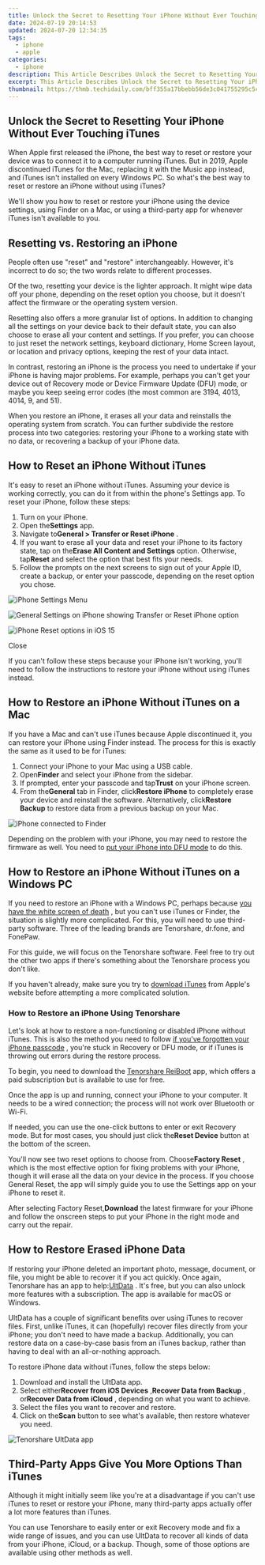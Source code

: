 ```yaml
---
title: Unlock the Secret to Resetting Your iPhone Without Ever Touching iTunes!
date: 2024-07-19 20:14:53
updated: 2024-07-20 12:34:35
tags:
  - iphone
  - apple
categories:
  - iphone
description: This Article Describes Unlock the Secret to Resetting Your iPhone Without Ever Touching iTunes!
excerpt: This Article Describes Unlock the Secret to Resetting Your iPhone Without Ever Touching iTunes!
thumbnail: https://thmb.techidaily.com/bff355a17bbebb56de3c041755295c5c8bf9f4acf5be59b973b9764a7f77ac05.jpg
---
```


## Unlock the Secret to Resetting Your iPhone Without Ever Touching iTunes

 When Apple first released the iPhone, the best way to reset or restore your device was to connect it to a computer running iTunes. But in 2019, Apple discontinued iTunes for the Mac, replacing it with the Music app instead, and iTunes isn't installed on every Windows PC. So what's the best way to reset or restore an iPhone without using iTunes?

 We'll show you how to reset or restore your iPhone using the device settings, using Finder on a Mac, or using a third-party app for whenever iTunes isn't available to you.

## Resetting vs. Restoring an iPhone

 People often use "reset" and "restore" interchangeably. However, it's incorrect to do so; the two words relate to different processes.

 Of the two, resetting your device is the lighter approach. It might wipe data off your phone, depending on the reset option you choose, but it doesn't affect the firmware or the operating system version.

 Resetting also offers a more granular list of options. In addition to changing all the settings on your device back to their default state, you can also choose to erase all your content and settings. If you prefer, you can choose to just reset the network settings, keyboard dictionary, Home Screen layout, or location and privacy options, keeping the rest of your data intact.

 In contrast, restoring an iPhone is the process you need to undertake if your iPhone is having major problems. For example, perhaps you can't get your device out of Recovery mode or Device Firmware Update (DFU) mode, or maybe you keep seeing error codes (the most common are 3194, 4013, 4014, 9, and 51).

 When you restore an iPhone, it erases all your data and reinstalls the operating system from scratch. You can further subdivide the restore process into two categories: restoring your iPhone to a working state with no data, or recovering a backup of your iPhone data.

## How to Reset an iPhone Without iTunes

 It's easy to reset an iPhone without iTunes. Assuming your device is working correctly, you can do it from within the phone's Settings app. To reset your iPhone, follow these steps:

1. Turn on your iPhone.
2. Open the**Settings** app.
3. Navigate to**General > Transfer or Reset iPhone** .
4. If you want to erase all your data and reset your iPhone to its factory state, tap on the**Erase All Content and Settings** option. Otherwise, tap**Reset** and select the option that best fits your needs.
5. Follow the prompts on the next screens to sign out of your Apple ID, create a backup, or enter your passcode, depending on the reset option you chose.

![iPhone Settings Menu](https://static1.makeuseofimages.com/wordpress/wp-content/uploads/2021/11/iPhone-Settings-Menu.jpg)

![General Settings on iPhone showing Transfer or Reset iPhone option](https://static1.makeuseofimages.com/wordpress/wp-content/uploads/2021/11/General-Settings-on-iPhone-showing-Transfer-or-Reset-iPhone-option.jpg)

![iPhone Reset options in iOS 15](https://static1.makeuseofimages.com/wordpress/wp-content/uploads/2021/10/iphone-reset-options-in-ios-15-1.PNG)

Close

 If you can't follow these steps because your iPhone isn't working, you'll need to follow the instructions to restore your iPhone without using iTunes instead.

## How to Restore an iPhone Without iTunes on a Mac

 If you have a Mac and can't use iTunes because Apple discontinued it, you can restore your iPhone using Finder instead. The process for this is exactly the same as it used to be for iTunes:

1. Connect your iPhone to your Mac using a USB cable.
2. Open**Finder** and select your iPhone from the sidebar.
3. If prompted, enter your passcode and tap**Trust** on your iPhone screen.
4. From the**General** tab in Finder, click**Restore iPhone** to completely erase your device and reinstall the software. Alternatively, click**Restore Backup** to restore data from a previous backup on your Mac.

![iPhone connected to Finder](https://static1.makeuseofimages.com/wordpress/wp-content/uploads/2021/11/iPhone-connected-to-Finder.jpg)

 Depending on the problem with your iPhone, you may need to restore the firmware as well. You need to [put your iPhone into DFU mode](https://www.makeuseof.com/what-is-dfu-mode-iphone-and-how-to-use-it/) to do this.

## How to Restore an iPhone Without iTunes on a Windows PC

 If you need to restore an iPhone with a Windows PC, perhaps because [you have the white screen of death](https://www.makeuseof.com/tag/iphone-white-screen-of-death-tips/) , but you can't use iTunes or Finder, the situation is slightly more complicated. For this, you will need to use third-party software. Three of the leading brands are Tenorshare, dr.fone, and FonePaw.

 For this guide, we will focus on the Tenorshare software. Feel free to try out the other two apps if there's something about the Tenorshare process you don't like.

 If you haven't already, make sure you try to [download iTunes](https://www.apple.com/itunes/) from Apple's website before attempting a more complicated solution.

### How to Restore an iPhone Using Tenorshare

 Let's look at how to restore a non-functioning or disabled iPhone without iTunes. This is also the method you need to follow [if you've forgotten your iPhone passcode](https://www.makeuseof.com/tag/forgot-iphone-passcode/) , you're stuck in Recovery or DFU mode, or if iTunes is throwing out errors during the restore process.

 To begin, you need to download the [Tenorshare ReiBoot](https://www.anrdoezrs.net/links/7251228/type/dlg/sid/UUmuoUeUpU37553/https://www.tenorshare.com/products/reiboot.html) app, which offers a paid subscription but is available to use for free.

 Once the app is up and running, connect your iPhone to your computer. It needs to be a wired connection; the process will not work over Bluetooth or Wi-Fi.

 If needed, you can use the one-click buttons to enter or exit Recovery mode. But for most cases, you should just click the**Reset Device** button at the bottom of the screen.

 You'll now see two reset options to choose from. Choose**Factory Reset** , which is the most effective option for fixing problems with your iPhone, though it will erase all the data on your device in the process. If you choose General Reset, the app will simply guide you to use the Settings app on your iPhone to reset it.

 After selecting Factory Reset,**Download** the latest firmware for your iPhone and follow the onscreen steps to put your iPhone in the right mode and carry out the repair.

## How to Restore Erased iPhone Data

 If restoring your iPhone deleted an important photo, message, document, or file, you might be able to recover it if you act quickly. Once again, Tenorshare has an app to help:[UltData](https://www.anrdoezrs.net/links/7251228/type/dlg/sid/UUmuoUeUpU37553/https://www.tenorshare.com/products/iphone-data-recovery.html) . It's free, but you can also unlock more features with a subscription. The app is available for macOS or Windows.

 UltData has a couple of significant benefits over using iTunes to recover files. First, unlike iTunes, it can (hopefully) recover files directly from your iPhone; you don't need to have made a backup. Additionally, you can restore data on a case-by-case basis from an iTunes backup, rather than having to deal with an all-or-nothing approach.

To restore iPhone data without iTunes, follow the steps below:

1. Download and install the UltData app.
2. Select either**Recover from iOS Devices** ,**Recover Data from Backup** , or**Recover Data from iCloud** , depending on what you want to achieve.
3. Select the files you want to recover and restore.
4. Click on the**Scan** button to see what's available, then restore whatever you need.

![Tenorshare UltData app](https://static1.makeuseofimages.com/wordpress/wp-content/uploads/2022/09/Tenorshare-UltData-app.jpg)

## Third-Party Apps Give You More Options Than iTunes

 Although it might initially seem like you're at a disadvantage if you can't use iTunes to reset or restore your iPhone, many third-party apps actually offer a lot more features than iTunes.

 You can use Tenorshare to easily enter or exit Recovery mode and fix a wide range of issues, and you can use UltData to recover all kinds of data from your iPhone, iCloud, or a backup. Though, some of those options are available using other methods as well.

<ins class="adsbygoogle"
     style="display:block"
     data-ad-format="autorelaxed"
     data-ad-client="ca-pub-7571918770474297"
     data-ad-slot="1223367746"></ins>



<ins class="adsbygoogle"
     style="display:block"
     data-ad-client="ca-pub-7571918770474297"
     data-ad-slot="8358498916"
     data-ad-format="auto"
     data-full-width-responsive="true"></ins>

